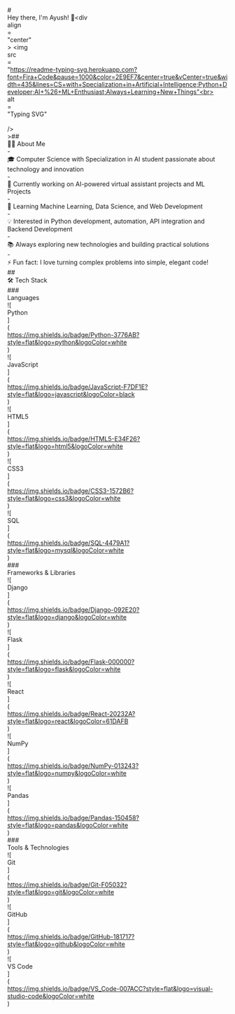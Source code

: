 #<br> Hey there, I'm Ayush! 👋<div <br>align<br>=<br>"center"<br>> <img <br>src<br>=<br>"https://readme-typing-svg.herokuapp.com?font=Fira+Code&pause=1000&color=2E9EF7&center=true&vCenter=true&width=435&lines=CS+with+Specialization+in+Artificial+Intelligence;Python+Developer;AI+%26+ML+Enthusiast;Always+Learning+New+Things"<br> <br>alt<br>=<br>"Typing SVG"<br> <br>/></div><br>>##<br> 👨‍💻 About Me<br>-<br> 🎓 Computer Science with Specialization in AI student passionate about technology and innovation<br>-<br> 🔭 Currently working on AI-powered virtual assistant projects and ML Projects<br>-<br> 🌱 Learning Machine Learning, Data Science, and Web Development<br>-<br> 💡 Interested in Python development, automation, API integration and Backend Development<br>-<br> 📚 Always exploring new technologies and building practical solutions<br>-<br> ⚡ Fun fact: I love turning complex problems into simple, elegant code!<br>##<br> 🛠️ Tech Stack<br>###<br> Languages<br>![<br>Python<br>]<br>(<br>https://img.shields.io/badge/Python-3776AB?style=flat&logo=python&logoColor=white<br>)<br>![<br>JavaScript<br>]<br>(<br>https://img.shields.io/badge/JavaScript-F7DF1E?style=flat&logo=javascript&logoColor=black<br>)<br>![<br>HTML5<br>]<br>(<br>https://img.shields.io/badge/HTML5-E34F26?style=flat&logo=html5&logoColor=white<br>)<br>![<br>CSS3<br>]<br>(<br>https://img.shields.io/badge/CSS3-1572B6?style=flat&logo=css3&logoColor=white<br>)<br>![<br>SQL<br>]<br>(<br>https://img.shields.io/badge/SQL-4479A1?style=flat&logo=mysql&logoColor=white<br>)<br>###<br> Frameworks & Libraries<br>![<br>Django<br>]<br>(<br>https://img.shields.io/badge/Django-092E20?style=flat&logo=django&logoColor=white<br>)<br>![<br>Flask<br>]<br>(<br>https://img.shields.io/badge/Flask-000000?style=flat&logo=flask&logoColor=white<br>)<br>![<br>React<br>]<br>(<br>https://img.shields.io/badge/React-20232A?style=flat&logo=react&logoColor=61DAFB<br>)<br>![<br>NumPy<br>]<br>(<br>https://img.shields.io/badge/NumPy-013243?style=flat&logo=numpy&logoColor=white<br>)<br>![<br>Pandas<br>]<br>(<br>https://img.shields.io/badge/Pandas-150458?style=flat&logo=pandas&logoColor=white<br>)<br>###<br> Tools & Technologies<br>![<br>Git<br>]<br>(<br>https://img.shields.io/badge/Git-F05032?style=flat&logo=git&logoColor=white<br>)<br>![<br>GitHub<br>]<br>(<br>https://img.shields.io/badge/GitHub-181717?style=flat&logo=github&logoColor=white<br>)<br>![<br>VS Code<br>]<br>(<br>https://img.shields.io/badge/VS_Code-007ACC?style=flat&logo=visual-studio-code&logoColor=white<br>)
